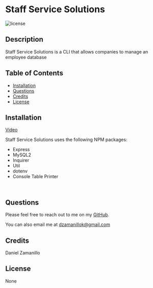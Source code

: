 # Staff Service Solutions

![license](https://img.shields.io/badge/license-None-blue)

## Description

Staff Service Solutions is a CLI that allows companies to manage an employee database

## Table of Contents

- [Installation](#installation)
- [Questions](#questions)
- [Credits](#credits)
- [License](#license)

## Installation

[Video](https://drive.google.com/file/d/1VTPAN6ukaSAeSDdpIi_TXHdElAC6x6SN/view)

Staff Service Solutions uses the following NPM packages:

- Express
- MySQL2
- Inquirer
- Util
- dotenv
- Console Table Printer

<br>

## Questions

Please feel free to reach out to me on my [GitHub](https://github.com/dzamanillo).

You can also email me at dzamanillok@gmail.com

## Credits

Daniel Zamanillo

## License

None
